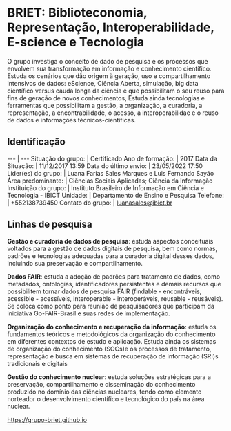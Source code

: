 
# BRIET: Biblioteconomia, Representação, Interoperabilidade, E-science e Tecnologia

O grupo investiga o conceito de dado de pesquisa e os processos que envolvem sua transformação em informação e conhecimento científico. Estuda os cenários que dão origem à geração, uso e compartilhamento intensivos de dados: eScience, Ciência Aberta, simulação, big data científico versus cauda longa da ciência e que possibilitam o seu reuso para fins de geração de novos conhecimentos, Estuda ainda tecnologias e ferramentas que possibilitam a gestão, a organização, a curadoria, a representação, a encontrabilidade, o acesso, a interoperabilidae e o reuso de dados e informações técnicos-científicas.

## Identificação

--- | ---
Situação do grupo:	| Certificado
Ano de formação:	| 2017
Data da Situação:	| 11/12/2017 13:59
Data do último envio:	| 23/05/2022 17:50
Líder(es) do grupo:	| Luana Farias Sales Marques e Luis Fernando Sayão
Área predominante:	| Ciências Sociais Aplicadas; Ciência da Informação
Instituição do grupo:	| Instituto Brasileiro de Informação em Ciência e Tecnologia - IBICT
Unidade:	| Departamento de Ensino e Pesquisa
Telefone:	| +552138739450
Contato do grupo:	| [luanasales@ibict.br](mailto:luanasales@ibict.br)

## Linhas de pesquisa

**Gestão e curadoria de dados de pesquisa**: estuda aspectos conceituais voltados para a gestão de dados digitais de pesquisa, bem como normas, padrões e tecnologias adequadas para a curadoria digital desses dados, incluindo sua preservação e compartilhamento.

**Dados FAIR**: estuda a adoção de padrões para tratamento de dados, como metadados, ontologias, identificadores persistentes e demais recursos que possibilitem tornar dados de pesquisa FAIR (findable - encontráveis, acessible - acessíveis, interoperable - interoperáveis, reusable - reusáveis). Se coloca como ponto para reunião de pesquisadores que participam da iniciativa Go-FAIR-Brasil e suas redes de implementação.

**Organização do conhecimento e recuperação da informação**: estuda os fundamentos teóricos e metodológicos da organização do conhecimento em diferentes contextos de estudo e aplicação. Estuda ainda os sistemas de organização do conhecimento (SOCs)e os processos de tratamento, representação e busca em sistemas de recuperação de informação (SRI)s tradicionais e digitais

**Gestão do conhecimento nuclear**: estuda soluções estratégicas para a preservação, compartilhamento e disseminação do conhecimento produzido no domínio das ciências nucleares, tendo como elemento norteador o desenvolvimento científico e tecnológico do país na área nuclear.

https://grupo-briet.github.io